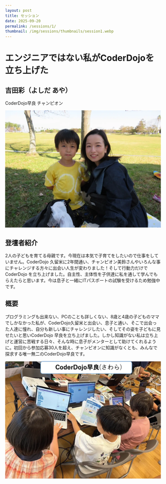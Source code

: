 ```yaml
---
layout: post
title: セッション
date: 2025-09-20
permalink: /sessions/1/
thumbnail: /img/sessions/thumbnails/session1.webp
---
```


# エンジニアではない私がCoderDojoを立ち上げた
## 吉田彩（よしだ あや）
CoderDojo早良 チャンピオン
<div class="flex max-w-100 mx-auto my-4 justify-center">
  <img class="w-full" src="/img/sessions/profile/yoshida-aya.webp" alt="吉田彩">
</div>

## 登壇者紹介
2人の子どもを育てる母親です。今現在は本気で子育てをしたいので仕事をしていません。CoderDojo 久留米に2年間通い、チャンピオン美鈴さんやいろんな事にチャレンジする方々に出会い人生が変わりました！そして行動力だけでCoderDojo を立ち上げました。自主性、主体性を子供達に私を通して学んでもらえたらと思います。今は息子と一緒にITパスポートの試験を受けるため勉強中です。

## 概要
プログラミングも出来ない、PCのことも詳しくない、8歳と4歳の子どものママでしかなかった私が、CoderDojo久留米と出会い、息子と通い、そこで出会った人達に憧れ、自分も新しい事にチャレンジしたい、そしてその姿を子どもに見せたいと思いCoderDojo 早良を立ち上げました。しかし知識がない私は立ち上げと運営に苦戦する日々、そんな時に息子がメンターとして助けてくれるように。初回から参加応募30人を超え、チャンピオンに知識がなくとも、みんなで探求する唯一無二のCoderDojo早良です。
<div class="flex max-w-100 mx-auto my-8 justify-center">
  <img class="w-full" src="/img/sessions/thumbnails/session1.webp" alt="">
</div>
